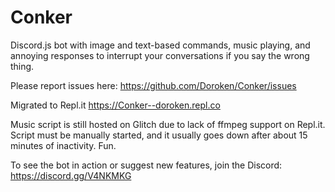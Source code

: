# Conker
Discord.js bot with image and text-based commands, music playing, and annoying responses to interrupt your conversations if you say the wrong thing.

Please report issues here: https://github.com/Doroken/Conker/issues


Migrated to Repl.it https://Conker--doroken.repl.co

Music script is still hosted on Glitch due to lack of ffmpeg support on Repl.it. Script must be manually started, and it usually goes down after about 15 minutes of inactivity. Fun.


To see the bot in action or suggest new features, join the Discord: https://discord.gg/V4NKMKG
